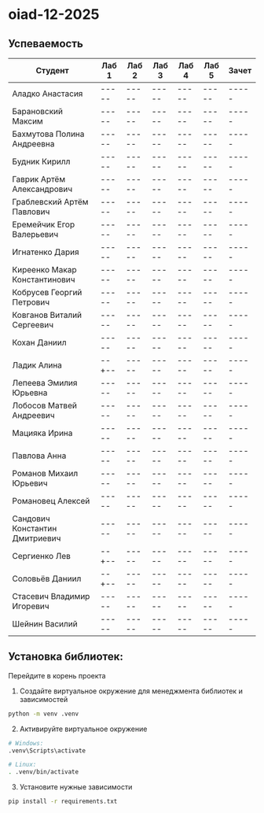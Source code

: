 # oiad-12-2025

## Успеваемость

| Студент                        | Лаб 1 | Лаб 2 | Лаб 3 | Лаб 4 | Лаб 5 | Зачет |
| ------------------------------ | ----- | ----- | ----- | ----- | ----- | ----- |
| Аладко Анастасия               | ----- | ----- | ----- | ----- | ----- | ----- |
| Барановский Максим             | ----- | ----- | ----- | ----- | ----- | ----- |
| Бахмутова Полина Андреевна     | ----- | ----- | ----- | ----- | ----- | ----- |
| Будник Кирилл                  | ----- | ----- | ----- | ----- | ----- | ----- |
| Гаврик Артём Александрович     | ----- | ----- | ----- | ----- | ----- | ----- |
| Граблевский Артём Павлович     | ----- | ----- | ----- | ----- | ----- | ----- |
| Еремейчик Егор Валерьевич      | ----- | ----- | ----- | ----- | ----- | ----- |
| Игнатенко Дария                | ----- | ----- | ----- | ----- | ----- | ----- |
| Киреенко Макар Константинович  | ----- | ----- | ----- | ----- | ----- | ----- |
| Кобрусев Георгий Петрович      | ----- | ----- | ----- | ----- | ----- | ----- |
| Ковганов Виталий Сергеевич     | ----- | ----- | ----- | ----- | ----- | ----- |
| Кохан Даниил                   | ----- | ----- | ----- | ----- | ----- | ----- |
| Ладик Алина                    | --+-- | ----- | ----- | ----- | ----- | ----- |
| Лепеева Эмилия Юрьевна         | ----- | ----- | ----- | ----- | ----- | ----- |
| Лобосов Матвей Андреевич       | ----- | ----- | ----- | ----- | ----- | ----- |
| Мацияка Ирина                  | ----- | ----- | ----- | ----- | ----- | ----- |
| Павлова Анна                   | ----- | ----- | ----- | ----- | ----- | ----- |
| Романов Михаил Юрьевич         | ----- | ----- | ----- | ----- | ----- | ----- |
| Романовец Алексей              | ----- | ----- | ----- | ----- | ----- | ----- |
| Сандович Константин Дмитриевич | ----- | ----- | ----- | ----- | ----- | ----- |
| Сергиенко Лев                  | --+-- | ----- | ----- | ----- | ----- | ----- |
| Соловьёв Даниил                | --+-- | ----- | ----- | ----- | ----- | ----- |
| Стасевич Владимир Игоревич     | ----- | ----- | ----- | ----- | ----- | ----- |
| Шейнин Василий                 | ----- | ----- | ----- | ----- | ----- | ----- |


## Установка библиотек:

Перейдите в корень проекта
1. Создайте виртуальное окружение для менеджмента библиотек и зависимостей
```bash
python -m venv .venv
```
2. Активируйте виртуальное окружение
```bash
# Windows:
.venv\Scripts\activate

# Linux:
. .venv/bin/activate
```
3. Установите нужные зависимости
```bash
pip install -r requirements.txt
```
